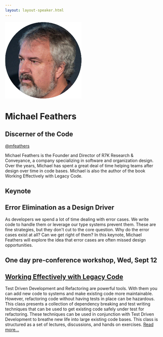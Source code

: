 ```yaml
---
layout: layout-speaker.html
---
```


<div class="container section featured-speaker">
  <div class="row">
  <div class="col-xs-12 col-sm-2 img-container">
    <img class="speaker-page-img" src="../img/speakers/Michael-Feathers-ON.png" />
  </div>
  <div class="col-xs-12 col-sm-10 copy-container">
    <h1 class="speaker-header">Michael Feathers</h1>
    <h2 class="speaker-subtitle">Discerner of the Code</h2>
    <p class="copy"><a class="speaker-handle" href="https://twitter.com/mfeathers" target="_blank">@mfeathers</a></p>
    <p class="copy">Michael Feathers is the Founder and Director of R7K Research &amp; Conveyance, a company specializing in software and organization design. Over the years, Michael has spent a great deal of time helping teams after design over time in code bases. Michael is also the author of the book Working Effectively with Legacy Code.</p>
    <h2 class="speaker-subheader">Keynote</h2>
    <h2 class="speaker-subheader gold">Error Elimination as a Design Driver</h2>
    <p class="copy">As developers we spend a lot of time dealing with error cases. We write code to handle them or leverage our type systems prevent them. These are fine strategies, but they don't cut to the core question. Why do the error cases exist at all? Can we get right of them? In this keynote, Michael Feathers will explore the idea that error cases are often missed design opportunities. </p>
    <h2 class="speaker-subheader">One day pre-conference workshop, Wed, Sept 12</h2>
    <h2 class="speaker-subheader"><a href="../workshops/working-effectively-with-legacy-code.html">Working Effectively with Legacy Code</a></h2>
    <p class="copy">Test Driven Development and Refactoring are powerful tools. With them you can add new code to systems and make existing code more maintainable. However, refactoring code without having tests in place can be hazardous. This class presents a collection of dependency breaking and test writing techniques that can be used to get existing code safely under test for refactoring. These techniques can be used in conjunction with Test Driven Development to breathe new life into large existing code bases. This class is structured as a set of lectures, discussions, and hands on exercises. <a href="../workshops/working-effectively-with-legacy-code.html">Read more...</a></p>
    <!--<a class="btn" href="https://ti.to/explore-ddd-conference/2017">Buy Tickets</a>-->

  </div>
</div>
</div>
